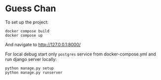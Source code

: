 # Guess Chan
To set up the project:
```
docker compose build
docker compose up
```
And navigate to http://127.0.0.1:8000/

For local debug start only `postgres` service from docker-compose.yml and
run django server locally:
```
python manage.py setup
python manage.py runserver
```
